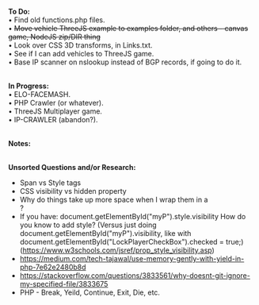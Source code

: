 <strong>To Do:</strong><br/>
• Find old functions.php files.<br/>
• <strike>Move vehicle ThreeJS example to examples folder, and others - canvas game, NodeJS zip/DIR thing</strike><br/>
• Look over CSS 3D transforms, in Links.txt.<br/>
• See if I can add vehicles to ThreeJS game.<br/>
• Base IP scanner on nslookup instead of BGP records, if going to do it.<br/>

<br/><strong>In Progress:</strong><br/>
• ELO-FACEMASH.<br/>
• PHP Crawler (or whatever).<br/>
• ThreeJS Multiplayer game.<br/>
• IP-CRAWLER (abandon?).<br/>

<br/><strong>Notes:</strong><br/>

<br/><strong>Unsorted Questions and/or Research:</strong><br/>
* Span vs Style tags<br/>
* CSS visibility vs hidden property<br/>
* Why do things take up more space when I wrap them in a <div>?<br/>
* If you have: document.getElementById("myP").style.visibility   How do you know to add style? (Versus just doing document.getElementById("myP").visibility, like with document.getElementById("LockPlayerCheckBox").checked = true;) (https://www.w3schools.com/jsref/prop_style_visibility.asp)<br/>
* https://medium.com/tech-tajawal/use-memory-gently-with-yield-in-php-7e62e2480b8d<br/>
* https://stackoverflow.com/questions/3833561/why-doesnt-git-ignore-my-specified-file/3833675<br/>
* PHP - Break, Yeild, Continue, Exit, Die, etc.
